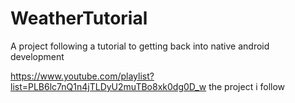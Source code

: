 # WeatherTutorial
A project following a tutorial to getting back into native android development

https://www.youtube.com/playlist?list=PLB6lc7nQ1n4jTLDyU2muTBo8xk0dg0D_w the project i follow
